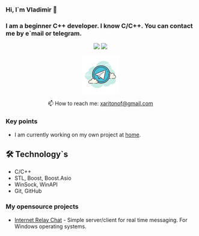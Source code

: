 ### Hi, I`m Vladimir 👋 
### I am a beginner C++ developer. I know C/C++. You can contact me by e`mail or telegram.
<p align='center'>
   <a href="https://github-readme-stats.vercel.app/api?username=khaRRitonov&show_icons=true&count_private=true">
       <img height=150 src="https://github-readme-stats.vercel.app/api?username=khaRRitonov&show_icons=true&count_private=true"/></a>
   <a href="https://github.com/khaRRitonov/github-readme-stats">
       <img height=150 src="https://github-readme-stats.vercel.app/api/top-langs/?username=khaRRitonov&layout=compact"/></a>
</p>
<p align='center'>
   <a href="https://t.me/khaRRitonov">
       <img src="https://github.com/khaRRitonov/khaRRitonov/blob/main/icons8-telegram-app-100.png"/>
   </a>
<p align='center'>
   📫 How to reach me: <a href='mailto:xaritonof@gmail.com'>xaritonof@gmail.com</a>
</p>

### Key points
*   I am currently working on my own project at [home](https://github.com/khaRRitonov).

## 🛠 Technology`s
*   C/C++
*   STL, Boost, Boost.Asio
*   WinSock, WinAPI
*   Git, GitHub

### My opensource projects

*   [Internet Relay Chat](https://github.com/khaRRitonov) - Simple server/client for real time messaging. For Windows operating systems.
<!--
**khaRRitonov/khaRRitonov** is a ✨ _special_ ✨ repository because its `README.md` (this file) appears on your GitHub profile.

Here are some ideas to get you started:

- 🔭 I’m currently working on ...
- 🌱 I’m currently learning ...
- 👯 I’m looking to collaborate on ...
- 🤔 I’m looking for help with ...
- 💬 Ask me about ...
- 📫 How to reach me: ...
- 😄 Pronouns: ...
- ⚡ Fun fact: ...
-->
